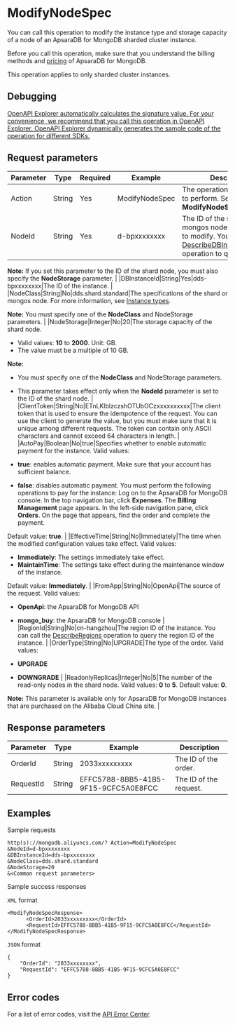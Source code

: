 # ModifyNodeSpec

You can call this operation to modify the instance type and storage capacity of a node of an ApsaraDB for MongoDB sharded cluster instance.

Before you call this operation, make sure that you understand the billing methods and [pricing](https://www.alibabacloud.com/zh/product/apsaradb-for-mongodb/pricing) of ApsaraDB for MongoDB.

This operation applies to only sharded cluster instances.

## Debugging

[OpenAPI Explorer automatically calculates the signature value. For your convenience, we recommend that you call this operation in OpenAPI Explorer. OpenAPI Explorer dynamically generates the sample code of the operation for different SDKs.](https://api.aliyun.com/#product=Dds&api=ModifyNodeSpec&type=RPC&version=2015-12-01)

## Request parameters

|Parameter|Type|Required|Example|Description|
|---------|----|--------|-------|-----------|
|Action|String|Yes|ModifyNodeSpec|The operation that you want to perform. Set the value to **ModifyNodeSpec**. |
|NodeId|String|Yes|d-bpxxxxxxxx|The ID of the shard or mongos node that you want to modify. You can call the [DescribeDBInstanceAttribute](~~61923~~) operation to query the ID.

 **Note:** If you set this parameter to the ID of the shard node, you must also specify the **NodeStorage** parameter. |
|DBInstanceId|String|Yes|dds-bpxxxxxxxx|The ID of the instance. |
|NodeClass|String|No|dds.shard.standard|The specifications of the shard or mongos node. For more information, see [Instance types](~~57141~~).

 **Note:** You must specify one of the **NodeClass** and NodeStorage parameters. |
|NodeStorage|Integer|No|20|The storage capacity of the shard node.

 -   Valid values: **10** to **2000**. Unit: GB.
-   The value must be a multiple of 10 GB.

 **Note:**

-   You must specify one of the **NodeClass** and NodeStorage parameters.
-   This parameter takes effect only when the **NodeId** parameter is set to the ID of the shard node. |
|ClientToken|String|No|ETnLKlblzczshOTUbOCzxxxxxxxxxx|The client token that is used to ensure the idempotence of the request. You can use the client to generate the value, but you must make sure that it is unique among different requests. The token can contain only ASCII characters and cannot exceed 64 characters in length. |
|AutoPay|Boolean|No|true|Specifies whether to enable automatic payment for the instance. Valid values:

 -   **true**: enables automatic payment. Make sure that your account has sufficient balance.
-   **false**: disables automatic payment. You must perform the following operations to pay for the instance: Log on to the ApsaraDB for MongoDB console. In the top navigation bar, click **Expenses**. The **Billing Management** page appears. In the left-side navigation pane, click **Orders**. On the page that appears, find the order and complete the payment.

 Default value: **true**. |
|EffectiveTime|String|No|Immediately|The time when the modified configuration values take effect. Valid values:

 -   **Immediately**: The settings immediately take effect.
-   **MaintainTime**: The settings take effect during the maintenance window of the instance.

 Default value: **Immediately**. |
|FromApp|String|No|OpenApi|The source of the request. Valid values:

 -   **OpenApi**: the ApsaraDB for MongoDB API
-   **mongo\_buy**: the ApsaraDB for MongoDB console |
|RegionId|String|No|cn-hangzhou|The region ID of the instance. You can call the [DescribeRegions](~~61933~~) operation to query the region ID of the instance. |
|OrderType|String|No|UPGRADE|The type of the order. Valid values:

 -   **UPGRADE**
-   **DOWNGRADE** |
|ReadonlyReplicas|Integer|No|5|The number of the read-only nodes in the shard node. Valid values: **0** to **5**. Default value: **0**.

 **Note:** This parameter is available only for ApsaraDB for MongoDB instances that are purchased on the Alibaba Cloud China site. |

## Response parameters

|Parameter|Type|Example|Description|
|---------|----|-------|-----------|
|OrderId|String|2033xxxxxxxxx|The ID of the order. |
|RequestId|String|EFFC5788-8BB5-41B5-9F15-9CFC5A0E8FCC|The ID of the request. |

## Examples

Sample requests

```
http(s)://mongodb.aliyuncs.com/? Action=ModifyNodeSpec
&NodeId=d-bpxxxxxxxx
&DBInstanceId=dds-bpxxxxxxxx
&NodeClass=dds.shard.standard
&NodeStorage=20
&<Common request parameters>
```

Sample success responses

`XML` format

```
<ModifyNodeSpecResponse>
	  <OrderId>2033xxxxxxxxx</OrderId>
	  <RequestId>EFFC5788-8BB5-41B5-9F15-9CFC5A0E8FCC</RequestId>
</ModifyNodeSpecResponse>
```

`JSON` format

```
{
    "OrderId": "2033xxxxxxxx",
    "RequestId": "EFFC5788-8BB5-41B5-9F15-9CFC5A0E8FCC"
}
```

## Error codes

For a list of error codes, visit the [API Error Center](https://error-center.alibabacloud.com/status/product/Dds).

